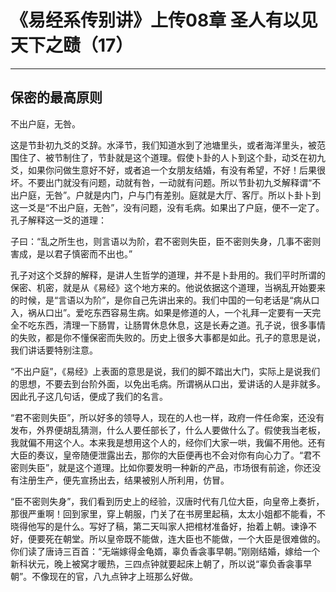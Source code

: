 # 《易经系传别讲》上传08章 圣人有以见天下之赜（17）

------

## 保密的最高原则

不出户庭，无咎。

这是节卦初九爻的爻辞。水泽节，我们知道水到了池塘里头，或者海洋里头，被范围住了、被节制住了，节卦就是这个道理。假使卜卦的人卜到这个卦，动爻在初九爻，如果你问做生意好不好，或者追一个女朋友结婚，有没有希望，不好！后果很坏。不要出门就没有问题，动就有咎，一动就有问题。所以节卦初九爻解释谓“不出户庭，无咎”。户就是内门，户与门有差别。庭就是大厅、客厅。所以卜卦卜到这一爻是“不出户庭，无咎”，没有问题，没有毛病。如果出了户庭，便不一定了。孔子解释这一爻的道理：

子曰：“乱之所生也，则言语以为阶，君不密则失臣，臣不密则失身，几事不密则害成，是以君子慎密而不出也。”

孔子对这个爻辞的解释，是讲人生哲学的道理，并不是卜卦用的。我们平时所谓的保密、机密，就是从《易经》这个地方来的。他说依据这个道理，当祸乱开始要来的时候，是“言语以为阶”，是你自己先讲出来的。我们中国的一句老话是“病从口入，祸从口出”。爱吃东西容易生病。如果是修道的人，一个礼拜一定要有一天完全不吃东西，清理一下肠胃，让肠胃休息休息，这是长寿之道。孔子说，很多事情的失败，都是你不懂保密而失败的。历史上很多大事都是如此。孔子的意思是说，我们讲话要特别注意。

“不出户庭”，《易经》上表面的意思是说，我们的脚不踏出大门，实际上是说我们的思想，不要去到台阶外面，以免出毛病。所谓祸从口出，爱讲话的人是非就多。因此孔子这几句话，便成了我们的名言。

“君不密则失臣”，所以好多的领导人，现在的人也一样，政府一件任命案，还没有发布，外界便胡乱猜测，什么人要任部长了，什么人要做什么了。假使我当老板，我就偏不用这个人。本来我是想用这个人的，经你们大家一哄，我偏不用他。还有大臣的奏议，皇帝随便泄露出去，那你的大臣便再也不会对你有向心力了。“君不密则失臣”，就是这个道理。比如你要发明一种新的产品，市场很有前途，你还没有注册生产，便先宣扬出去，结果被别人所利用，仿冒。

“臣不密则失身”，我们看到历史上的经验，汉唐时代有几位大臣，向皇帝上奏折，那很严重啊！回到家里，穿上朝服，门关了在书房里起稿，太太小姐都不能看，不晓得他写的是什么。写好了稿，第二天叫家人把棺材准备好，抬着上朝。谏诤不好，便要死在朝堂。所以皇帝既不能做，连大臣也不能做，一个大臣是很难做的。你们读了唐诗三百首：“无端嫁得金龟婿，辜负香衾事早朝。”刚刚结婚，嫁给一个新科状元，晚上被窝才暖热，三四点钟就要起床上朝了，所以说“辜负香衾事早朝”。不像现在的官，八九点钟才上班那么好做。